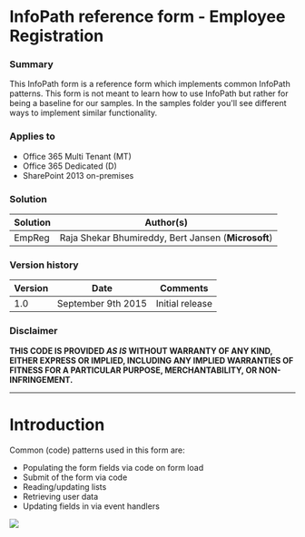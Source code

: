 # InfoPath reference form - Employee Registration #

### Summary ###
This InfoPath form is a reference form which implements common InfoPath patterns. This form is not meant to learn how to use InfoPath but rather for being a baseline for our samples. In the samples folder you'll see different ways to implement similar functionality.

### Applies to ###
-  Office 365 Multi Tenant (MT)
-  Office 365 Dedicated (D)
-  SharePoint 2013 on-premises


### Solution ###
Solution | Author(s)
---------|----------
EmpReg | Raja Shekar Bhumireddy, Bert Jansen (**Microsoft**)

### Version history ###
Version  | Date | Comments
---------| -----| --------
1.0  | September 9th 2015 | Initial release

### Disclaimer ###
**THIS CODE IS PROVIDED *AS IS* WITHOUT WARRANTY OF ANY KIND, EITHER EXPRESS OR IMPLIED, INCLUDING ANY IMPLIED WARRANTIES OF FITNESS FOR A PARTICULAR PURPOSE, MERCHANTABILITY, OR NON-INFRINGEMENT.**


----------

# Introduction #

Common (code) patterns used in this form are:
- Populating the form fields via code on form load
- Submit of the form via code
- Reading/updating lists
- Retrieving user data
- Updating fields in via event handlers

![](http://i.imgur.com/H5i8fhV.png)

